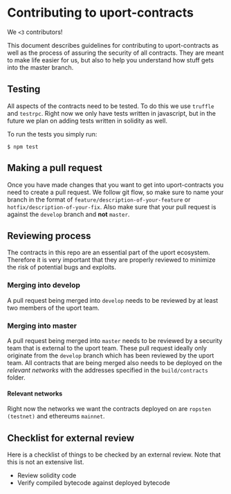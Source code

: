 # Contributing to uport-contracts
We `<3` contributors!

This document describes guidelines for contributing to uport-contracts as well as the process of assuring the security of all contracts. They are meant to make life easier for us, but also to help you understand how stuff gets into the master branch.

## Testing
All aspects of the contracts need to be tested. To do this we use `truffle` and `testrpc`. Right now we only have tests written in javascript, but in the future we plan on adding tests written in solidity as well.

To run the tests you simply run:
```
$ npm test
```

## Making a pull request
Once you have made changes that you want to get into uport-contracts you need to create a pull request. We follow git flow, so make sure to name your branch in the format of `feature/description-of-your-feature` or `hotfix/description-of-your-fix`. Also make sure that your pull request is against the `develop` branch and **not** `master`.

## Reviewing process
The contracts in this repo are an essential part of the uport ecosystem. Therefore it is very important that they are properly reviewed to minimize the risk of potential bugs and exploits.

### Merging into develop
A pull request being merged into `develop` needs to be reviewed by at least two members of the uport team.

### Merging into master
A pull request being merged into `master` needs to be reviewed by a security team that is external to the uport team. These pull request ideally only originate from the `develop` branch which has been reviewed by the uport team. All contracts that are being merged also needs to be deployed on the *relevant networks* with the addresses specified in the `build/contracts` folder.

#### Relevant networks
Right now the networks we want the contracts deployed on are `ropsten (testnet)` and ethereums `mainnet`.

## Checklist for external review
Here is a checklist of things to be checked by an external review. Note that this is not an extensive list.

* Review solidity code
* Verify compiled bytecode against deployed bytecode
